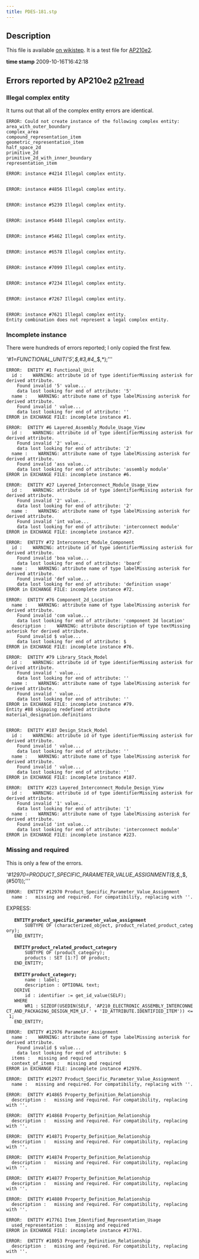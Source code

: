 ```yaml
---
title: PDES-181.stp
---
```


Description
-----------

This file is available [on
wikistep](http://www.wikistep.org/index.php/PDES-181). It is a test file
for [AP210e2](AP210e2 "wikilink").

**time stamp** 2009-10-16T16:42:18

Errors reported by AP210e2 [p21read](p21read "wikilink")
--------------------------------------------------------

### Illegal complex entity

It turns out that all of the complex entity errors are identical.

    ERROR: Could not create instance of the following complex entity:
    area_with_outer_boundary
    complex_area
    compound_representation_item
    geometric_representation_item
    half_space_2d
    primitive_2d
    primitive_2d_with_inner_boundary
    representation_item

    ERROR: instance #4214 Illegal complex entity.


    ERROR: instance #4856 Illegal complex entity.


    ERROR: instance #5239 Illegal complex entity.


    ERROR: instance #5440 Illegal complex entity.


    ERROR: instance #5462 Illegal complex entity.


    ERROR: instance #6578 Illegal complex entity.


    ERROR: instance #7099 Illegal complex entity.


    ERROR: instance #7234 Illegal complex entity.


    ERROR: instance #7267 Illegal complex entity.


    ERROR: instance #7621 Illegal complex entity.
    Entity combination does not represent a legal complex entity.

### Incomplete instance

There were hundreds of errors reported; I only copied the first few.

*'\#1=FUNCTIONAL\_UNIT('5',\$,\#3,\#4,*,\$,\*);'''

    ERROR:  ENTITY #1 Functional_Unit
      id :    WARNING: attribute id of type identifierMissing asterisk for derived attribute.
        Found invalid '5' value...
        data lost looking for end of attribute: '5'
      name :    WARNING: attribute name of type labelMissing asterisk for derived attribute.
        Found invalid ' value...
        data lost looking for end of attribute: ''
    ERROR in EXCHANGE FILE: incomplete instance #1.

    ERROR:  ENTITY #6 Layered_Assembly_Module_Usage_View
      id :    WARNING: attribute id of type identifierMissing asterisk for derived attribute.
        Found invalid '2' value...
        data lost looking for end of attribute: '2'
      name :    WARNING: attribute name of type labelMissing asterisk for derived attribute.
        Found invalid 'ass value...
        data lost looking for end of attribute: 'assembly module'
    ERROR in EXCHANGE FILE: incomplete instance #6.

    ERROR:  ENTITY #27 Layered_Interconnect_Module_Usage_View
      id :    WARNING: attribute id of type identifierMissing asterisk for derived attribute.
        Found invalid '2' value...
        data lost looking for end of attribute: '2'
      name :    WARNING: attribute name of type labelMissing asterisk for derived attribute.
        Found invalid 'int value...
        data lost looking for end of attribute: 'interconnect module'
    ERROR in EXCHANGE FILE: incomplete instance #27.

    ERROR:  ENTITY #72 Interconnect_Module_Component
      id :    WARNING: attribute id of type identifierMissing asterisk for derived attribute.
        Found invalid 'boa value...
        data lost looking for end of attribute: 'board'
      name :    WARNING: attribute name of type labelMissing asterisk for derived attribute.
        Found invalid 'def value...
        data lost looking for end of attribute: 'definition usage'
    ERROR in EXCHANGE FILE: incomplete instance #72.

    ERROR:  ENTITY #76 Component_2d_Location
      name :    WARNING: attribute name of type labelMissing asterisk for derived attribute.
        Found invalid 'com value...
        data lost looking for end of attribute: 'component 2d location'
      description :    WARNING: attribute description of type textMissing asterisk for derived attribute.
        Found invalid $ value...
        data lost looking for end of attribute: $
    ERROR in EXCHANGE FILE: incomplete instance #76.

    ERROR:  ENTITY #79 Library_Stack_Model
      id :    WARNING: attribute id of type identifierMissing asterisk for derived attribute.
        Found invalid ' value...
        data lost looking for end of attribute: ''
      name :    WARNING: attribute name of type labelMissing asterisk for derived attribute.
        Found invalid ' value...
        data lost looking for end of attribute: ''
    ERROR in EXCHANGE FILE: incomplete instance #79.
    Entity #88 skipping redefined attribute material_designation.definitions


    ERROR:  ENTITY #187 Design_Stack_Model
      id :    WARNING: attribute id of type identifierMissing asterisk for derived attribute.
        Found invalid ' value...
        data lost looking for end of attribute: ''
      name :    WARNING: attribute name of type labelMissing asterisk for derived attribute.
        Found invalid ' value...
        data lost looking for end of attribute: ''
    ERROR in EXCHANGE FILE: incomplete instance #187.

    ERROR:  ENTITY #223 Layered_Interconnect_Module_Design_View
      id :    WARNING: attribute id of type identifierMissing asterisk for derived attribute.
        Found invalid '1' value...
        data lost looking for end of attribute: '1'
      name :    WARNING: attribute name of type labelMissing asterisk for derived attribute.
        Found invalid 'int value...
        data lost looking for end of attribute: 'interconnect module'
    ERROR in EXCHANGE FILE: incomplete instance #223.

### Missing and required

This is only a few of the errors.

*'\#12970=PRODUCT\_SPECIFIC\_PARAMETER\_VALUE\_ASSIGNMENT(\$,\$,*,\$,(\#501));'''

    ERROR:  ENTITY #12970 Product_Specific_Parameter_Value_Assignment
      name :   missing and required. For compatibility, replacing with ''.

EXPRESS:

`   `**`ENTITY` `product_specific_parameter_value_assignment`**  
`       SUBTYPE OF (characterized_object, product_related_product_category);`  
`   END_ENTITY;`

`   `**`ENTITY` `product_related_product_category`**  
`       SUBTYPE OF (product_category);`  
`       products : SET [1:?] OF product;`  
`   END_ENTITY;`

`   `**`ENTITY` `product_category;`**  
`       name : label;`  
`       description : OPTIONAL text;`  
`   DERIVE`  
`       id : identifier := get_id_value(SELF);`  
`   WHERE`  
`       WR1 : SIZEOF(USEDIN(SELF, 'AP210_ELECTRONIC_ASSEMBLY_INTERCONNECT_AND_PACKAGING_DESIGN_MIM_LF.' + 'ID_ATTRIBUTE.IDENTIFIED_ITEM')) <= 1;`  
`   END_ENTITY;`

    ERROR:  ENTITY #12976 Parameter_Assignment
      name :    WARNING: attribute name of type labelMissing asterisk for derived attribute.
        Found invalid $ value...
        data lost looking for end of attribute: $
      items :   missing and required
      context_of_items :   missing and required
    ERROR in EXCHANGE FILE: incomplete instance #12976.

    ERROR:  ENTITY #12977 Product_Specific_Parameter_Value_Assignment
      name :   missing and required. For compatibility, replacing with ''.

    ERROR:  ENTITY #14865 Property_Definition_Relationship
      description :   missing and required. For compatibility, replacing with ''.

    ERROR:  ENTITY #14868 Property_Definition_Relationship
      description :   missing and required. For compatibility, replacing with ''.

    ERROR:  ENTITY #14871 Property_Definition_Relationship
      description :   missing and required. For compatibility, replacing with ''.

    ERROR:  ENTITY #14874 Property_Definition_Relationship
      description :   missing and required. For compatibility, replacing with ''.

    ERROR:  ENTITY #14877 Property_Definition_Relationship
      description :   missing and required. For compatibility, replacing with ''.

    ERROR:  ENTITY #14880 Property_Definition_Relationship
      description :   missing and required. For compatibility, replacing with ''.

    ERROR:  ENTITY #17761 Item_Identified_Representation_Usage
      used_representation :   missing and required
    ERROR in EXCHANGE FILE: incomplete instance #17761.

    ERROR:  ENTITY #18053 Property_Definition_Relationship
      description :   missing and required. For compatibility, replacing with ''.
